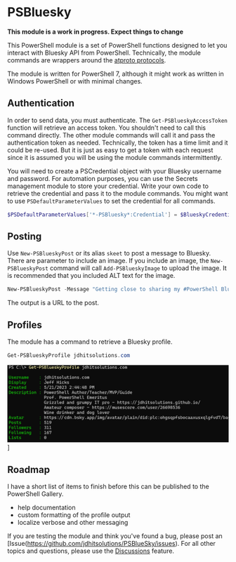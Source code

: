 # PSBluesky

__This module is a work in progress. Expect things to change__

This PowerShell module is a set of PowerShell functions designed to let you interact with Bluesky API from PowerShell. Technically, the module commands are wrappers around the [atproto protocols](https://docs.bsky.app/docs/category/http-reference).

The module is written for PowerShell 7, although it might work as written in Windows PowerShell or with minimal changes.

## Authentication

In order to send data, you must authenticate. The `Get-PSBlueskyAccessToken` function will retrieve an access token. You shouldn't need to call this command directly. The other module commands will call it and pass the authentication token as needed. Technically, the token has a time limit and it could be re-used. But it is just as easy to get a token with each request since it is assumed you will be using the module commands intermittently.

You will need to create a PSCredential object with your Bluesky username and password. For automation purposes, you can use the Secrets management module to store your credential. Write your own code to retrieve the credential and pass it to the module commands. You might want to use `PSDefaultParameterValues` to set the credential for all commands.

```powershell
$PSDefaultParameterValues['*-PSBluesky*:Credential'] = $BlueskyCredential
```

## Posting

Use `New-PSBlueskyPost` or its alias `skeet` to post a message to Bluesky. There are parameter to include an image. If you include an image, the `New-PSBlueskyPost` command will call `Add-PSBlueskyImage` to upload the image. It is recommended that you included ALT text for the image.

```powershell
New-PSBlueskyPost -Message "Getting close to sharing my #PowerShell Bluesky code. I'm assuming a few of you are interested." -ImagePath C:\work\MsPowerShell.jpg -ImageAlt "Ms. PowerShell" -Verbose
```

The output is a URL to the post.

## Profiles

The module has a command to retrieve a Bluesky profile.

```powershell
Get-PSBlueskyProfile jdhitsolutions.com
```

![A Bluesky profile](images/bsky-profile.png)]

## Roadmap

I have a short list of items to finish before this can be published to the PowerShell Gallery.

- help documentation
- custom formatting of the profile output
- localize verbose and other messaging

If you are testing the module and think you've found a bug, please post an [Issue\(https://github.com/jdhitsolutions/PSBlueSky/issues). For all other topics and questions, please use the [Discussions](https://github.com/jdhitsolutions/PSBlueSky/discussions) feature.


